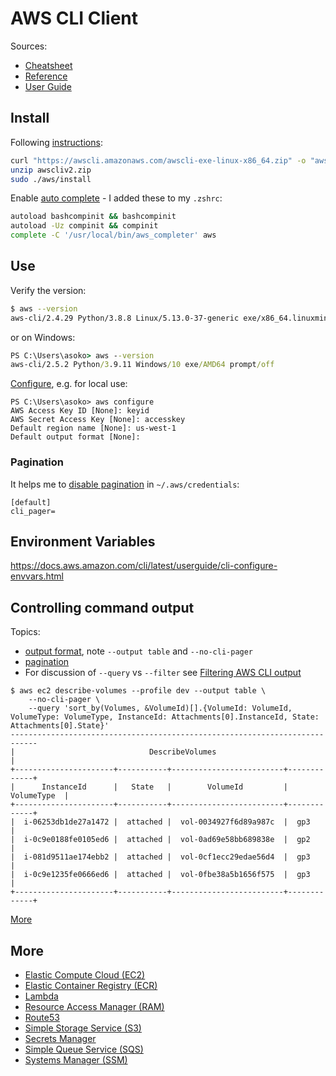 # AWS CLI Client

Sources:

* [Cheatsheet](https://www.bluematador.com/learn/aws-cli-cheatsheet)
* [Reference](https://docs.aws.amazon.com/cli/latest/reference/)
* [User Guide](https://docs.aws.amazon.com/cli/latest/userguide/)

## Install

Following [instructions](https://docs.aws.amazon.com/cli/latest/userguide/getting-started-install.html):

```sh
curl "https://awscli.amazonaws.com/awscli-exe-linux-x86_64.zip" -o "awscliv2.zip"
unzip awscliv2.zip
sudo ./aws/install
```

Enable [auto complete](https://docs.aws.amazon.com/cli/latest/userguide/cli-configure-completion.html) - I added these to my `.zshrc`:
```sh
autoload bashcompinit && bashcompinit
autoload -Uz compinit && compinit
complete -C '/usr/local/bin/aws_completer' aws
```

## Use

Verify the version:
```sh
$ aws --version
aws-cli/2.4.29 Python/3.8.8 Linux/5.13.0-37-generic exe/x86_64.linuxmint.20 prompt/off
```

or on Windows:
```cmd
PS C:\Users\asoko> aws --version
aws-cli/2.5.2 Python/3.9.11 Windows/10 exe/AMD64 prompt/off
```

[Configure](https://docs.aws.amazon.com/cli/latest/userguide/cli-configure-quickstart.html),
e.g. for local use:

```
PS C:\Users\asoko> aws configure
AWS Access Key ID [None]: keyid
AWS Secret Access Key [None]: accesskey
Default region name [None]: us-west-1
Default output format [None]:
```

### Pagination

It helps me to [disable
pagination](https://docs.aws.amazon.com/cli/latest/userguide/cli-usage-pagination.html)
in `~/.aws/credentials`:

```
[default]
cli_pager=
```

## Environment Variables

https://docs.aws.amazon.com/cli/latest/userguide/cli-configure-envvars.html

## Controlling command output

Topics:

* [output format](https://docs.aws.amazon.com/cli/latest/userguide/cli-usage-output-format.html),
note `--output table` and `--no-cli-pager `
* [pagination](https://docs.aws.amazon.com/cli/latest/userguide/cli-usage-pagination.html)
* For discussion of `--query` vs `--filter` see
[Filtering AWS CLI output](https://docs.aws.amazon.com/cli/latest/userguide/cli-usage-filter.html)

```console
$ aws ec2 describe-volumes --profile dev --output table \
    --no-cli-pager \
    --query 'sort_by(Volumes, &VolumeId)[].{VolumeId: VolumeId, VolumeType: VolumeType, InstanceId: Attachments[0].InstanceId, State: Attachments[0].State}'
----------------------------------------------------------------------------
|                              DescribeVolumes                             |
+----------------------+-----------+-------------------------+-------------+
|      InstanceId      |   State   |        VolumeId         | VolumeType  |
+----------------------+-----------+-------------------------+-------------+
|  i-06253db1de27a1472 |  attached |  vol-0034927f6d89a987c  |  gp3        |
|  i-0c9e0188fe0105ed6 |  attached |  vol-0ad69e58bb689838e  |  gp2        |
|  i-081d9511ae174ebb2 |  attached |  vol-0cf1ecc29edae56d4  |  gp3        |
|  i-0c9e1235fe0666ed6 |  attached |  vol-0fbe38a5b1656f575  |  gp3        |
+----------------------+-----------+-------------------------+-------------+
```

[More](https://github.com/KarnGusain/AWS/blob/main/AWS%20CLI.md)



## More

* [Elastic Compute Cloud (EC2)](./cli-ec2.md)
* [Elastic Container Registry (ECR)](./cli-ecr.md)
* [Lambda](./cli-lambda.md)
* [Resource Access Manager (RAM)](./cli-ram.md)
* [Route53](./cli-route53.md)
* [Simple Storage Service (S3)](./cli-s3.md)
* [Secrets Manager](./cli-secrets.md)
* [Simple Queue Service (SQS)](./cli-sqs.md)
* [Systems Manager (SSM)](./cli-ssm.md)
